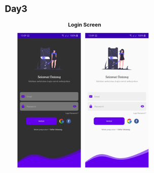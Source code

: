 # Day3
  
<h3 align="center"> Login Screen </h3>
<p align="center">
    <img src="Screenshot_DarkMode.jpg"
        alt="Search Screen Waiting"    
        style="margin-right: 10px;"    
        width="200" />
    <img src="Screenshot_LigtMode.jpg"
        alt="Search Screen Loaded"    
        style="margin-right: 10px;"    
        width="200" />
</p>
